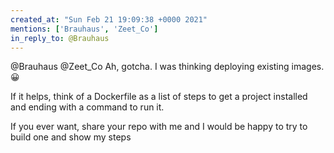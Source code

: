 ```yaml
---
created_at: "Sun Feb 21 19:09:38 +0000 2021"
mentions: ['Brauhaus', 'Zeet_Co']
in_reply_to: @Brauhaus
---
```


@Brauhaus @Zeet_Co Ah, gotcha. I was thinking deploying existing images. 😀

If it helps, think of a Dockerfile as a list of steps to get a project installed and ending with a command to run it.

If you ever want, share your repo with me and I would be happy to try to build one and show my steps